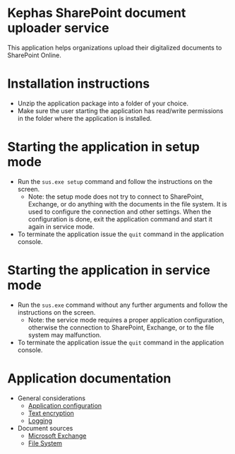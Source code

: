 # Kephas SharePoint document uploader service
This application helps organizations upload their digitalized documents to SharePoint Online.

# Installation instructions
  * Unzip the application package into a folder of your choice.
  * Make sure the user starting the application has read/write permissions in the folder where the application is installed.
  
# Starting the application in setup mode
  * Run the `sus.exe setup` command and follow the instructions on the screen.
    * Note: the setup mode does not try to connect to SharePoint, Exchange, or do anything with the documents in the file system. It is used to configure the connection and other settings. When the configuration is done, exit the application command and start it again in service mode.
  * To terminate the application issue the `quit` command in the application console.

# Starting the application in service mode
  * Run the `sus.exe` command without any further arguments and follow the instructions on the screen.
    * Note: the service mode requires a proper application configuration, otherwise the connection to SharePoint, Exchange, or to the file system may malfunction.
  * To terminate the application issue the `quit` command in the application console.

# Application documentation

* General considerations
  * [Application configuration](../../wiki/Application-configuration)
  * [Text encryption](../../wiki/Text-encryption)
  * [Logging](../../wiki/Logging)
* Document sources
  * [Microsoft Exchange](../../wiki/Microsoft-Exchange-source)
  * [File System](../../wiki/File-system-source)
